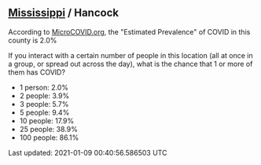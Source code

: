 
## [Mississippi](/united-states/mississippi) / Hancock

According to [MicroCOVID.org](http://microcovid.org),
the "Estimated Prevalence" of COVID in this county is 2.0%

If you interact with a certain number of people in this location
(all at once in a group, or spread out across the day), what is the chance that
1 or more of them has COVID?

- 1 person: 2.0%
- 2 people: 3.9%
- 3 people: 5.7%
- 5 people: 9.4%
- 10 people: 17.9%
- 25 people: 38.9%
- 100 people: 86.1%

Last updated: 2021-01-09 00:40:56.586503 UTC
